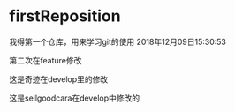 # firstReposition
我得第一个仓库，用来学习git的使用
2018年12月09日15:30:53

第二次在feature修改

这是奇迹在develop里的修改

这是sellgoodcara在develop中修改的
